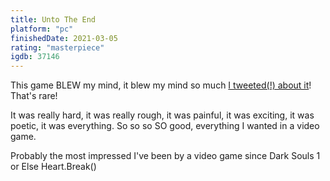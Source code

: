 ```yaml
---
title: Unto The End
platform: "pc"
finishedDate: 2021-03-05
rating: "masterpiece"
igdb: 37146
---
```


This game BLEW my mind, it blew my mind so much [I tweeted(!) about it](https://twitter.com/_princesseuh/status/1367540286478499849)! That's rare!

It was really hard, it was really rough, it was painful, it was exciting, it was poetic, it was everything. So so so SO good, everything I wanted in a video game.

Probably the most impressed I've been by a video game since Dark Souls 1 or Else Heart.Break()
